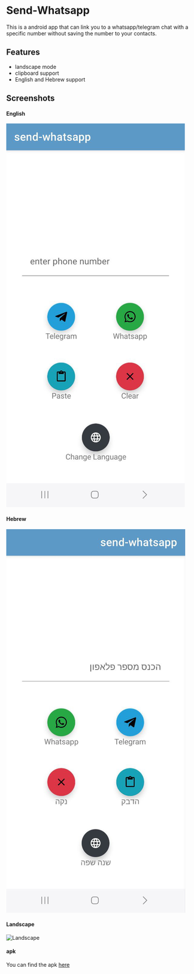 # Send-Whatsapp

This is a android app that can link you to a whatsapp/telegram chat with a specific number without saving the number to your contacts.

## Features
* landscape mode
* clipboard support
* English and Hebrew support


## Screenshots

#### English
![English](./assets/ss_en.png)

#### Hebrew
![Hebrew](./assets/ss_he.png)

#### Landscape
![Landscape](./assets/ss_landscape.png)


#### apk

You can find the apk [here](./app/build/outputs/apk/debug/app-debug.apk)

